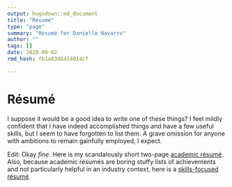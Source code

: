 ```yaml
---
output: hugodown::md_document
title: "Résumé"
type: "page"
summary: "Résumé for Danielle Navarro"
author: ""
tags: []
date: 2020-09-02
rmd_hash: fb1a83d6414014cf

---
```


Résumé
======

I suppose it would be a good idea to write one of these things? I feel mildly confident that I have indeed accomplished things and have a few useful skills, but I seem to have forgotten to list them. A grave omission for anyone with ambitions to remain gainfully employed, I expect.

Edit: Okay *fine*. Here is my scandalously short two-page [academic résumé](./danielle-navarro-academic-resume.pdf). Also, because academic résumés are boring stuffy lists of achievements and not particularly helpful in an industry context, here is a [skills-focused résumé](./danielle-navarro-industry-resume.pdf).

